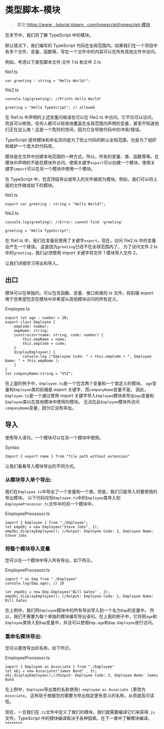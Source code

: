 # 类型脚本-模块

> 原文:[https://www . tutorial stearn . com/typescript/typescript-模块](https://www.tutorialsteacher.com/typescript/typescript-module)

在本节中，我们将了解 TypeScript 中的模块。

默认情况下，我们编写的 TypeScript 代码在全局范围内。如果我们在一个项目中有多个文件，变量、函数等。写在一个文件中的内容可以在所有其他文件中访问。

例如，考虑以下类型脚本文件:文件 1.ts 和文件 2.ts

file1.ts 

```
var greeting : string = "Hello World!"; 
```

file2.ts 

```
console.log(greeting); //Prints Hello World!

greeting = "Hello TypeScript"; // allowed 
```

在 file1.ts 中声明的上述变量问候语也可以在 file2.ts 中访问。它不仅可以访问，而且可以修改。任何人都可以轻易地覆盖在全局范围内声明的变量，甚至不知道他们正在这么做！这是一个危险的空间，因为它会导致代码中的冲突/错误。

TypeScript 提供模块和命名空间是为了防止代码的默认全局范围，也是为了组织和维护一个庞大的代码库。

模块是在文件中创建本地范围的一种方式。所以，所有的变量、类、函数等等。在模块中声明的不能在模块外访问。使用关键字`export`可以创建一个模块，使用关键字`import`可以在另一个模块中使用一个模块。

在 TypeScript 中，包含顶级导出或导入的文件被视为模块。例如，我们可以将上面的文件做成如下的模块。

file1.ts 

```
export var greeting : string = "Hello World!"; 
```

file2.ts 

```
console.log(greeting); //Error: cannot find 'greeting'

greeting = "Hello TypeScript"; 
```

在 file1.ts 中，我们在变量前使用了关键字`export`。现在，访问 file2.ts 中的变量会产生一个错误。 这是因为`greeting`已经不在全球范围内了。 为了访问文件 2.ts 中的`greeting`，我们必须使用 import 关键字将文件 1 模块导入文件 2。

让我们详细学习导出和导入。

## 出口

模块可以在单独的。可以包含函数、变量、接口和类的 ts 文件。将前缀 export 用于您希望包含在模块中并希望从其他模块访问的所有定义。

Employee.ts 

```
export let age : number = 20;
export class Employee {
    empCode: number;
    empName: string;
    constructor(name: string, code: number) {
        this.empName = name;
        this.empCode = code;
    }
    displayEmployee() {
        console.log ("Employee Code: " + this.empCode + ", Employee Name: " + this.empName );
    }
}
let companyName:string = "XYZ"; 
```

在上面的例子中，`Employee.ts`是一个包含两个变量和一个类定义的模块。 `age`变量和`Employee`类的前缀是 export 关键字，而`companyName`变量不是。 因此，`Employee.ts`是一个通过使用 import 关键字导入`Employee`模块来导出`age`变量和`Employee`类以在其他模块中使用的模块。 无法在此`Employee`模块外访问`companyName`变量，因为它没有导出。

## 导入

使用导入语句，一个模块可以在另一个模块中使用。

Syntax:

```
Import { export name } from "file path without extension"

```

让我们看看导入模块导出的不同方式。

### 从模块导入单个导出:

我们在`Employee.ts`中导出了一个变量和一个类。但是，我们只能导入将要使用的导出模块。 以下代码仅将`Employee.ts`中的`Employee`类导入到`EmployeeProcessor.ts`文件中的另一个模块中。

EmployeeProcessor.ts 

```
import { Employee } from "./Employee";
let empObj = new Employee("Steve Jobs", 1);
empObj.displayEmployee(); //Output: Employee Code: 1, Employee Name: Steve Jobs 
```

### 将整个模块导入变量

您可以在一个模块中导入所有导出，如下所示。

EmployeeProcessor.ts 

```
import * as Emp from "./Employee"
console.log(Emp.age); // 20

let empObj = new Emp.Employee("Bill Gates" , 2);
empObj.displayEmployee(); //Output: Employee Code: 2, Employee Name: Bill Gates 
```

在上例中，我们将`Employee`模块中的所有导出导入到一个名为`Emp`的变量中。 所以，我们不需要为每个单独的模块编写导出语句。在上面的例子中，它将把`age`和`Employee`类导入到`Emp`变量中，并且可以使用`Emp.age`和`Emp.Employee`进行访问。

### 重命名模块导出:

您可以更改导出的名称，如下所示。

EmployeeProcessor.ts 

```
import { Employee as Associate } from "./Employee"
let obj = new Associate("James Bond" , 3);
obj.displayEmployee();//Output: Employee Code: 3, Employee Name: James Bond 
```

在上例中，`Employee`导出类的名称使用`{ employee as Associate }`更改为`Associate`。 这有助于根据您的需要为导出指定更有意义的名称，从而提高可读性。

现在，一旦我们在`.ts`文件中定义了我们的模块，我们就需要编译它们来获得`.js`文件。TypeScript 中的模块编译取决于各种因素。在下一章中了解模块编译。********